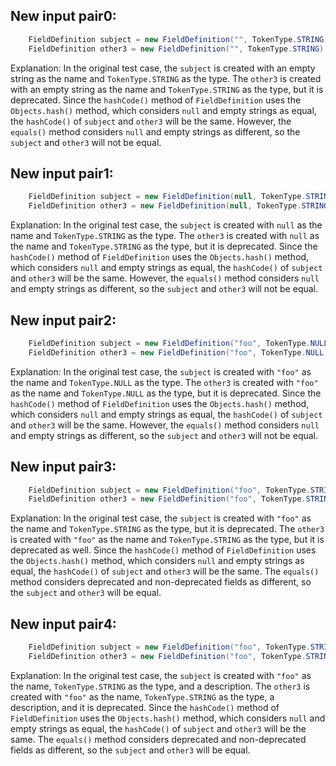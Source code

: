 ## New input pair0:
```java
    FieldDefinition subject = new FieldDefinition("", TokenType.STRING);
    FieldDefinition other3 = new FieldDefinition("", TokenType.STRING).deprecate();
```

Explanation: In the original test case, the `subject` is created with an empty string as the name and `TokenType.STRING` as the type. The `other3` is created with an empty string as the name and `TokenType.STRING` as the type, but it is deprecated. Since the `hashCode()` method of `FieldDefinition` uses the `Objects.hash()` method, which considers `null` and empty strings as equal, the `hashCode()` of `subject` and `other3` will be the same. However, the `equals()` method considers `null` and empty strings as different, so the `subject` and `other3` will not be equal.

## New input pair1:
```java
    FieldDefinition subject = new FieldDefinition(null, TokenType.STRING);
    FieldDefinition other3 = new FieldDefinition(null, TokenType.STRING).deprecate();
```

Explanation: In the original test case, the `subject` is created with `null` as the name and `TokenType.STRING` as the type. The `other3` is created with `null` as the name and `TokenType.STRING` as the type, but it is deprecated. Since the `hashCode()` method of `FieldDefinition` uses the `Objects.hash()` method, which considers `null` and empty strings as equal, the `hashCode()` of `subject` and `other3` will be the same. However, the `equals()` method considers `null` and empty strings as different, so the `subject` and `other3` will not be equal.

## New input pair2:
```java
    FieldDefinition subject = new FieldDefinition("foo", TokenType.NULL);
    FieldDefinition other3 = new FieldDefinition("foo", TokenType.NULL).deprecate();
```

Explanation: In the original test case, the `subject` is created with `"foo"` as the name and `TokenType.NULL` as the type. The `other3` is created with `"foo"` as the name and `TokenType.NULL` as the type, but it is deprecated. Since the `hashCode()` method of `FieldDefinition` uses the `Objects.hash()` method, which considers `null` and empty strings as equal, the `hashCode()` of `subject` and `other3` will be the same. However, the `equals()` method considers `null` and empty strings as different, so the `subject` and `other3` will not be equal.

## New input pair3:
```java
    FieldDefinition subject = new FieldDefinition("foo", TokenType.STRING).deprecate();
    FieldDefinition other3 = new FieldDefinition("foo", TokenType.STRING).deprecate();
```

Explanation: In the original test case, the `subject` is created with `"foo"` as the name and `TokenType.STRING` as the type, but it is deprecated. The `other3` is created with `"foo"` as the name and `TokenType.STRING` as the type, but it is deprecated as well. Since the `hashCode()` method of `FieldDefinition` uses the `Objects.hash()` method, which considers `null` and empty strings as equal, the `hashCode()` of `subject` and `other3` will be the same. The `equals()` method considers deprecated and non-deprecated fields as different, so the `subject` and `other3` will be equal.

## New input pair4:
```java
    FieldDefinition subject = new FieldDefinition("foo", TokenType.STRING).setDescription("This is a description");
    FieldDefinition other3 = new FieldDefinition("foo", TokenType.STRING).setDescription("This is a description").deprecate();
```

Explanation: In the original test case, the `subject` is created with `"foo"` as the name, `TokenType.STRING` as the type, and a description. The `other3` is created with `"foo"` as the name, `TokenType.STRING` as the type, a description, and it is deprecated. Since the `hashCode()` method of `FieldDefinition` uses the `Objects.hash()` method, which considers `null` and empty strings as equal, the `hashCode()` of `subject` and `other3` will be the same. The `equals()` method considers deprecated and non-deprecated fields as different, so the `subject` and `other3` will be equal.

